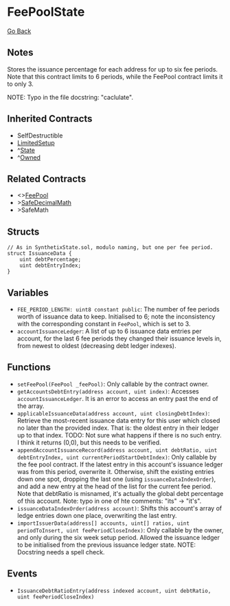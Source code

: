 # FeePoolState

[Go Back](../contracts.md)

## Notes

Stores the issuance percentage for each address for up to six fee periods. Note that this contract limits to 6 periods, while the FeePool contract limits it to only 3.

NOTE: Typo in the file docstring: "caclulate".

## Inherited Contracts

* SelfDestructible
* [LimitedSetup](LimitedSetup.md)
* ^[State](State.md)
* ^[Owned](Owned.md)

## Related Contracts

* <>[FeePool](FeePool.md)
* \>[SafeDecimalMath](SafeDecimalMath.md)
* \>SafeMath

## Structs

```solidity
// As in SynthetixState.sol, modulo naming, but one per fee period.
struct IssuanceData {
    uint debtPercentage;
    uint debtEntryIndex;
}
```

## Variables

* `FEE_PERIOD_LENGTH: uint8 constant public`: The number of fee periods worth of issuance data to keep. Initialised to 6; note the inconsistency with the corresponding constant in `FeePool`, which is set to 3.
* `accountIssuanceLedger`: A list of up to 6 issuance data entries per account, for the last 6 fee periods they changed their issuance levels in, from newest to oldest (decreasing debt ledger indexes).

## Functions

* `setFeePool(FeePool _feePool)`: Only callable by the contract owner.
* `getAccountsDebtEntry(address account, uint index)`: Accesses `accountIssuanceLedger`. It is an error to access an entry past the end of the array.
* `applicableIssuanceData(address account, uint closingDebtIndex)`: Retrieve the most-recent issuance data entry for this user which closed no later than the provided index. That is: the oldest entry in their ledger up to that index. TODO: Not sure what happens if there is no such entry. I think it returns (0,0), but this needs to be verified.
* `appendAccountIssuanceRecord(address account, uint debtRatio, uint debtEntryIndex, uint currentPeriodStartDebtIndex)`: Only callable by the fee pool contract. If the latest entry in this account's issuance ledger was from this period, overwrite it.
  Otherwise, shift the existing entries down one spot, dropping the last one (using `issuanceDataIndexOrder`), and add a new entry at the head of the list for the current fee period.
  Note that debtRatio is misnamed, it's actually the global debt percentage of this account.
  Note: typo in one of hte comments: "its" -> "it's".
* `issuanceDataIndexOrder(address account)`: Shifts this account's array of ledge entries down one place, overwriting the last entry.
* `importIssuerData(address[] accounts, uint[] ratios, uint periodToInsert, uint feePeriodCloseIndex)`: Only callable by the owner, and only during the six week setup period. Allowed the issuance ledger to be initialised from the previous issuance ledger state. NOTE: Docstring needs a spell check.

## Events

* `IssuanceDebtRatioEntry(address indexed account, uint debtRatio, uint feePeriodCloseIndex)`
